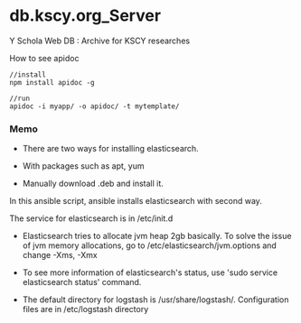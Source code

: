 # db.kscy.org_Server
Y Schola Web DB : Archive for KSCY researches

How to see apidoc
~~~
//install
npm install apidoc -g

//run
apidoc -i myapp/ -o apidoc/ -t mytemplate/
~~~

### Memo

- There are two ways for installing elasticsearch. 
 * With packages such as apt, yum
 
 * Manually download .deb and install it.
 
 In this ansible script, ansible installs elasticsearch with second way.
 
 The service for elasticsearch is in /etc/init.d
 
 

- Elasticsearch tries to allocate jvm heap 2gb basically.
To solve the issue of jvm memory allocations, go to /etc/elasticsearch/jvm.options and change -Xms, -Xmx
 * To see more information of elasticsearch's status, use 'sudo service elasticsearch status' command.

- The default directory for logstash is /usr/share/logstash/. Configuration files are in /etc/logstash directory
 
